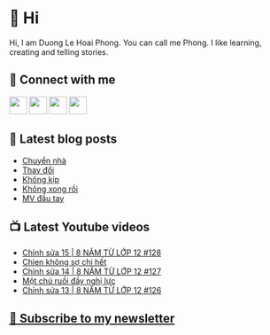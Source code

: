 # 👋 Hi

Hi, I am Duong Le Hoai Phong. You can call me Phong. I like learning, creating and telling stories.

## 🔗 Connect with me
[<img height="32" width="32" src="https://cdn.jsdelivr.net/npm/simple-icons@v3/icons/youtube.svg" />](https://www.youtube.com/channel/UCXykqt3V2-9bYXKWZRcH0rA)
[<img height="32" width="32" src="https://cdn.jsdelivr.net/npm/simple-icons@v3/icons/instagram.svg" />](https://www.instagram.com/dlhoaiphong)
[<img height="32" width="32" src="https://cdn.jsdelivr.net/npm/simple-icons@v3/icons/facebook.svg" />](https://www.facebook.com/dlhoaiphong)
[<img height="32" width="32" src="https://cdn.jsdelivr.net/npm/simple-icons@v3/icons/linkedin.svg" />](https://www.linkedin.com/in/dlhoaiphong)

## 📝 Latest blog posts

<!-- BLOG-POST-LIST:START -->
- [Chuyển nhà](https://phongduong.dev/blog/2021/09/chuyen-nha/)
- [Thay đổi](https://phongduong.dev/blog/2021/09/thay-doi/)
- [Không kịp](https://phongduong.dev/blog/2021/09/khong-kip/)
- [Không xong rồi](https://phongduong.dev/blog/2021/09/khong-xong-roi/)
- [MV đầu tay](https://phongduong.dev/blog/2021/09/mv-dau-tay/)
<!-- BLOG-POST-LIST:END -->

## 📺 Latest Youtube videos

<!-- YOUTUBE-VIDEO-LIST:START -->
- [Chỉnh sửa 15 | 8 NĂM TỪ LỚP 12 #128](https://www.youtube.com/watch?v=fku0FOwQuaM)
- [Chien không sợ chi hết](https://www.youtube.com/watch?v=sH-Ste_-nro)
- [Chỉnh sửa 14 | 8 NĂM TỪ LỚP 12 #127](https://www.youtube.com/watch?v=yk6pu2YvZ4k)
- [Một chú ruồi đầy nghị lực](https://www.youtube.com/watch?v=eMjZxsJVIJ0)
- [Chỉnh sửa 13 | 8 NĂM TỪ LỚP 12 #126](https://www.youtube.com/watch?v=DnaiJxTyeeA)
<!-- YOUTUBE-VIDEO-LIST:END -->

## [💌 Subscribe to my newsletter](https://phongever.substack.com/)
